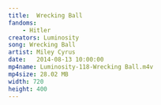 ```yaml
---
title:  Wrecking Ball
fandoms:
    - Hitler
creators: Luminosity
song: Wrecking Ball
artist: Miley Cyrus
date:   2014-08-13 10:00:00
mp4name: Luminosity-118-Wrecking Ball.m4v
mp4size: 28.02 MB
width: 720
height: 400
---
```



  